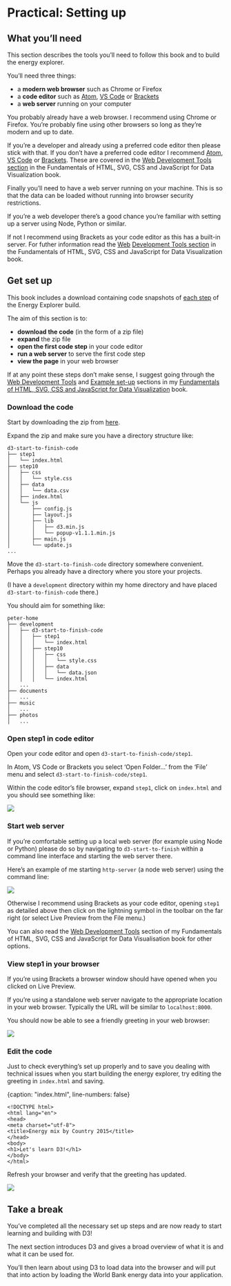 # Practical: Setting up

## What you’ll need

This section describes the tools you’ll need to follow this book and to build the energy explorer.

You’ll need three things:

* a **modern web browser** such as Chrome or Firefox
* a **code editor** such as [Atom](https://atom.io/), [VS Code](https://code.visualstudio.com/) or [Brackets](http://brackets.io/)
* a **web server** running on your computer

You probably already have a web browser. I recommend using Chrome or Firefox. You’re probably fine using other browsers so long as they’re modern and up to date.

If you’re a developer and already using a preferred code editor then please stick with that. If you don’t have a preferred code editor I recommend [Atom](https://atom.io/), [VS Code](https://code.visualstudio.com/) or [Brackets](http://brackets.io/). These are covered in the [Web Development Tools section](https://learn.createwithdata.com/books/html-svg-css-and-javascript-for-data-visualisation/sections/tools-set-up-etc/) in the Fundamentals of HTML, SVG, CSS and JavaScript for Data Visualization book.

Finally you’ll need to have a web server running on your machine. This is so that the data can be loaded without running into browser security restrictions.

If you’re a web developer there’s a good chance you’re familiar with setting up a server using Node, Python or similar.

If not I recommend using Brackets as your code editor as this has a built-in server. For futher information read the [Web](https://learn.createwithdata.com/books/html-svg-css-and-javascript-for-data-visualisation/sections/tools-set-up-etc/) [](https://learn.createwithdata.com/books/html-svg-css-and-javascript-for-data-visualisation/sections/tools-set-up-etc/)[Development Tools section](https://learn.createwithdata.com/books/html-svg-css-and-javascript-for-data-visualisation/sections/tools-set-up-etc/) in the Fundamentals of HTML, SVG, CSS and JavaScript for Data Visualization book.

## Get set up

This book includes a download containing code snapshots of [each step](https://learn.createwithdata.com/books/d3-start-to-finish/sections/overview-of-the-energy-explorer-build) of the Energy Explorer build.

The aim of this section is to:

* **download the code** (in the form of a zip file)
* **expand** the zip file
* **open the first code step** in your code editor
* **run a web server** to serve the first code step
* **view the page** in your web browser

If at any point these steps don’t make sense, I suggest going through the [Web Development Tools](https://learn.createwithdata.com/books/html-svg-css-and-javascript-for-data-visualisation/sections/tools-set-up-etc/) and [Example set-up](https://learn.createwithdata.com/books/html-svg-css-and-javascript-for-data-visualisation/sections/example-set-up/) sections in my [Fundamentals of HTML, SVG, CSS and JavaScript for Data Visualization](https://learn.createwithdata.com/books/html-svg-css-and-javascript-for-data-visualisation/) book.

### Download the code

Start by downloading the zip from [here](http://learn.createwithdata.com/download/d3-start-to-finish-code/).

Expand the zip and make sure you have a directory structure like:

```
d3-start-to-finish-code
├── step1
│   └── index.html
├── step10
│   ├── css
│   │   └── style.css
│   ├── data
│   │   └── data.csv
│   ├── index.html
│   └── js
│       ├── config.js
│       ├── layout.js
│       ├── lib
│       │   ├── d3.min.js
│       │   └── popup-v1.1.1.min.js
│       ├── main.js
│       └── update.js
...
```

Move the `d3-start-to-finish-code` directory somewhere convenient. Perhaps you already have a directory where you store your projects.

(I have a `development` directory within my home directory and have placed `d3-start-to-finish-code` there.)

You should aim for something like:

```
peter-home
├── development
│   ├── d3-start-to-finish-code
│   │   ├── step1
│   │   │   └── index.html
│   │   ├── step10
│   │   │   ├── css
│   │   │   │   └── style.css
│   │   │   ├── data
│   │   │   │   └── data.json
│   │   │   └── index.html
│   ...
├── documents
│   ...
├── music
│   ...
├── photos
│   ...
```

### Open step1 in code editor

Open your code editor and open `d3-start-to-finish-code/step1`.

In Atom, VS Code or Brackets you select ‘Open Folder…’ from the ‘File’ menu and select `d3-start-to-finish-code/step1`.

Within the code editor’s file browser, expand `step1`, click on `index.html` and you should see something like:

![](https://learn.createwithdata.com/wp-content/uploads/2020/10/image-1.png)

### Start web server

If you’re comfortable setting up a local web server (for example using Node or Python) please do so by navigating to `d3-start-to-finish` within a command line interface and starting the web server there.

Here’s an example of me starting `http-server` (a node web server) using the command line:

![](https://learn.createwithdata.com/wp-content/uploads/2020/10/http-server-1.gif)

Otherwise I recommend using Brackets as your code editor, opening `step1` as detailed above then click on the lightning symbol in the toolbar on the far right (or select Live Preview from the File menu.)

You can also read the [Web Development Tools](https://learn.createwithdata.com/books/html-svg-css-and-javascript-for-data-visualisation/sections/tools-set-up-etc/) section of my Fundamentals of HTML, SVG, CSS and JavaScript for Data Visualisation book for other options.

### View step1 in your browser

If you’re using Brackets a browser window should have opened when you clicked on Live Preview.

If you’re using a standalone web server navigate to the appropriate location in your web browser. Typically the URL will be similar to `localhost:8000`.

You should now be able to see a friendly greeting in your web browser:

![](https://learn.createwithdata.com/wp-content/uploads/2020/06/image-1.png)

### Edit the code

Just to check everything’s set up properly and to save you dealing with technical issues when you start building the energy explorer, try editing the greeting in `index.html` and saving.

{caption: "index.html", line-numbers: false}
```
<!DOCTYPE html>
<html lang="en">
<head>
<meta charset="utf-8">
<title>Energy mix by Country 2015</title>
</head>
<body>
<h1>Let's learn D3!</h1>
</body>
</html>
```

Refresh your browser and verify that the greeting has updated.

![](https://learn.createwithdata.com/wp-content/uploads/2020/06/image-3.png)

## Take a break

You’ve completed all the necessary set up steps and are now ready to start learning and building with D3!

The next section introduces D3 and gives a broad overview of what it is and what it can be used for.

You’ll then learn about using D3 to load data into the browser and will put that into action by loading the World Bank energy data into your application.